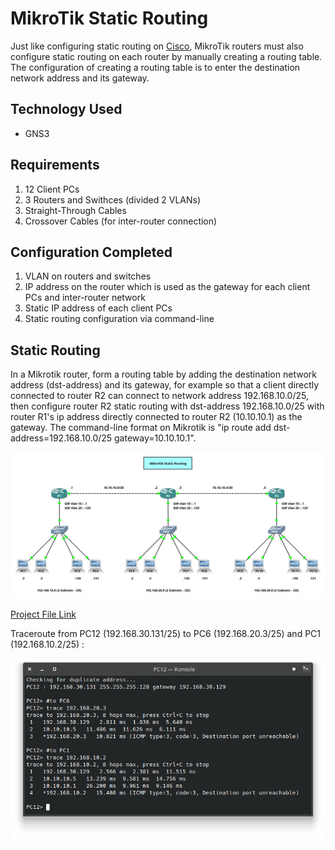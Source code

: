 # MikroTik Static Routing
Just like configuring static routing on [Cisco](https://github.com/eightball270/CodingStudio-ComputerNetworkFundamentals?tab=readme-ov-file#static-routing), MikroTik routers must also configure static routing on each router by manually creating a routing table. The configuration of creating a routing table is to enter the destination network address and its gateway.

## Technology Used
- GNS3

## Requirements
1. 12 Client PCs
2. 3 Routers and Swithces (divided 2 VLANs)
3. Straight-Through Cables
4. Crossover Cables (for inter-router connection)

## Configuration Completed
1. VLAN on routers and switches
2. IP address on the router which is used as the gateway for each client PCs and inter-router network
3. Static IP address of each client PCs
4. Static routing configuration via command-line

## Static Routing
In a Mikrotik router, form a routing table by adding the destination network address (dst-address) and its gateway, for example so that a client directly connected to router R2 can connect to network address 192.168.10.0/25, then configure router R2 static routing with dst-address 192.168.10.0/25 with router R1's ip address directly connected to router R2 (10.10.10.1) as the gateway. The command-line format on Mikrotik is "ip route add dst-address=192.168.10.0/25 gateway=10.10.10.1".

![Static Routing (MikroTik)](https://github.com/eightball270/MikroTik-Static-Routing/blob/main/Static%20Routing%20(MikroTik).png)

[Project File Link](https://github.com/eightball270/MikroTik-Static-Routing/blob/main/Static%20Routing%20(MikroTik).gns3project.7z)

Traceroute from PC12 (192.168.30.131/25) to PC6 (192.168.20.3/25) and PC1 (192.168.10.2/25) :

![Static Routing (MikroTik) (1)](https://github.com/eightball270/MikroTik-Static-Routing/blob/main/Static%20Routing%20(MikroTik)%20(1).png)

